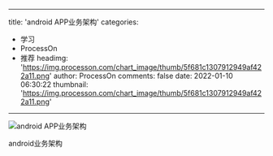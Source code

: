 
---
title: 'android APP业务架构'
categories: 
 - 学习
 - ProcessOn
 - 推荐
headimg: 'https://img.processon.com/chart_image/thumb/5f681c1307912949af422a11.png'
author: ProcessOn
comments: false
date: 2022-01-10 06:30:22
thumbnail: 'https://img.processon.com/chart_image/thumb/5f681c1307912949af422a11.png'
---

<div>   
<img class="thumb" alt="android APP业务架构" src="https://img.processon.com/chart_image/thumb/5f681c1307912949af422a11.png" referrerpolicy="no-referrer">
<p>android业务架构</p>  
</div>
            